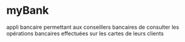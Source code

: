 # myBank
appli bancaire permettant aux conseillers bancaires de consulter les opérations bancaires effectuées sur les cartes de leurs clients
